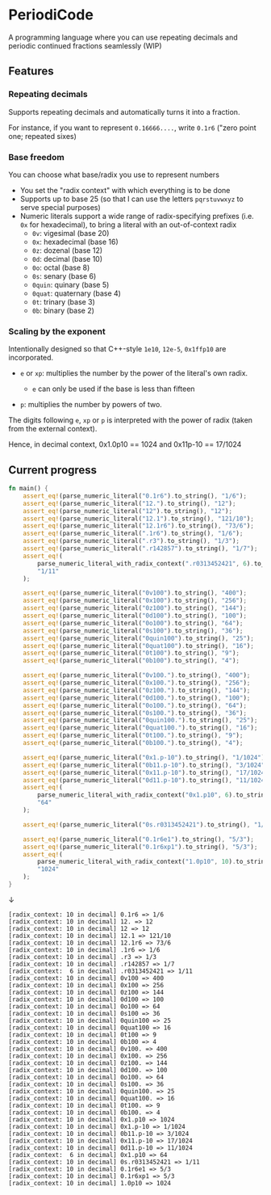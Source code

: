 # PeriodiCode
A programming language where you can use repeating decimals and periodic continued fractions seamlessly (WIP)

## Features

### Repeating decimals

Supports repeating decimals and automatically turns it into a fraction.

For instance, if you want to represent `0.16666....`, write `0.1r6` ("zero point one; repeated sixes)

### Base freedom
You can choose what base/radix you use to represent numbers

- You set the "radix context" with which everything is to be done
- Supports up to base 25 (so that I can use the letters `pqrstuvwxyz` to serve special purposes)
- Numeric literals support a wide range of radix-specifying prefixes (i.e. `0x` for hexadecimal), to bring a literal with an out-of-context radix
  - `0v`: vigesimal (base 20)
  - `0x`: hexadecimal (base 16)
  - `0z`: dozenal (base 12)
  - `0d`: decimal (base 10)
  - `0o`: octal (base 8)
  - `0s`: senary (base 6)
  - `0quin`: quinary (base 5)
  - `0quat`: quaternary (base 4)
  - `0t`: trinary (base 3)
  - `0b`: binary (base 2)

### Scaling by the exponent

Intentionally designed so that C++-style `1e10`, `12e-5`, `0x1ffp10` are incorporated.

- `e` or `xp`: multiplies the number by the power of the literal's own radix. 
  - `e` can only be used if the base is less than fifteen
 
- `p`: multiplies the number by powers of two.

The digits following `e`, `xp` or `p` is interpreted with the power of radix (taken from the external context).

Hence, in decimal context, 0x1.0p10 == 1024 and 0x11p-10 == 17/1024

## Current progress

```rs
fn main() {
    assert_eq!(parse_numeric_literal("0.1r6").to_string(), "1/6");
    assert_eq!(parse_numeric_literal("12.").to_string(), "12");
    assert_eq!(parse_numeric_literal("12").to_string(), "12");
    assert_eq!(parse_numeric_literal("12.1").to_string(), "121/10");
    assert_eq!(parse_numeric_literal("12.1r6").to_string(), "73/6");
    assert_eq!(parse_numeric_literal(".1r6").to_string(), "1/6");
    assert_eq!(parse_numeric_literal(".r3").to_string(), "1/3");
    assert_eq!(parse_numeric_literal(".r142857").to_string(), "1/7");
    assert_eq!(
        parse_numeric_literal_with_radix_context(".r0313452421", 6).to_string(),
        "1/11"
    );

    assert_eq!(parse_numeric_literal("0v100").to_string(), "400");
    assert_eq!(parse_numeric_literal("0x100").to_string(), "256");
    assert_eq!(parse_numeric_literal("0z100").to_string(), "144");
    assert_eq!(parse_numeric_literal("0d100").to_string(), "100");
    assert_eq!(parse_numeric_literal("0o100").to_string(), "64");
    assert_eq!(parse_numeric_literal("0s100").to_string(), "36");
    assert_eq!(parse_numeric_literal("0quin100").to_string(), "25");
    assert_eq!(parse_numeric_literal("0quat100").to_string(), "16");
    assert_eq!(parse_numeric_literal("0t100").to_string(), "9");
    assert_eq!(parse_numeric_literal("0b100").to_string(), "4");

    assert_eq!(parse_numeric_literal("0v100.").to_string(), "400");
    assert_eq!(parse_numeric_literal("0x100.").to_string(), "256");
    assert_eq!(parse_numeric_literal("0z100.").to_string(), "144");
    assert_eq!(parse_numeric_literal("0d100.").to_string(), "100");
    assert_eq!(parse_numeric_literal("0o100.").to_string(), "64");
    assert_eq!(parse_numeric_literal("0s100.").to_string(), "36");
    assert_eq!(parse_numeric_literal("0quin100.").to_string(), "25");
    assert_eq!(parse_numeric_literal("0quat100.").to_string(), "16");
    assert_eq!(parse_numeric_literal("0t100.").to_string(), "9");
    assert_eq!(parse_numeric_literal("0b100.").to_string(), "4");

    assert_eq!(parse_numeric_literal("0x1.p-10").to_string(), "1/1024");
    assert_eq!(parse_numeric_literal("0b11.p-10").to_string(), "3/1024");
    assert_eq!(parse_numeric_literal("0x11.p-10").to_string(), "17/1024");
    assert_eq!(parse_numeric_literal("0d11.p-10").to_string(), "11/1024");
    assert_eq!(
        parse_numeric_literal_with_radix_context("0x1.p10", 6).to_string(),
        "64"
    );

    assert_eq!(parse_numeric_literal("0s.r0313452421").to_string(), "1/11");

    assert_eq!(parse_numeric_literal("0.1r6e1").to_string(), "5/3");
    assert_eq!(parse_numeric_literal("0.1r6xp1").to_string(), "5/3");
    assert_eq!(
        parse_numeric_literal_with_radix_context("1.0p10", 10).to_string(),
        "1024"
    );
}
```

↓

```
[radix_context: 10 in decimal] 0.1r6 => 1/6
[radix_context: 10 in decimal] 12. => 12
[radix_context: 10 in decimal] 12 => 12
[radix_context: 10 in decimal] 12.1 => 121/10
[radix_context: 10 in decimal] 12.1r6 => 73/6
[radix_context: 10 in decimal] .1r6 => 1/6
[radix_context: 10 in decimal] .r3 => 1/3
[radix_context: 10 in decimal] .r142857 => 1/7
[radix_context:  6 in decimal] .r0313452421 => 1/11
[radix_context: 10 in decimal] 0v100 => 400
[radix_context: 10 in decimal] 0x100 => 256
[radix_context: 10 in decimal] 0z100 => 144
[radix_context: 10 in decimal] 0d100 => 100
[radix_context: 10 in decimal] 0o100 => 64
[radix_context: 10 in decimal] 0s100 => 36
[radix_context: 10 in decimal] 0quin100 => 25
[radix_context: 10 in decimal] 0quat100 => 16
[radix_context: 10 in decimal] 0t100 => 9
[radix_context: 10 in decimal] 0b100 => 4
[radix_context: 10 in decimal] 0v100. => 400
[radix_context: 10 in decimal] 0x100. => 256
[radix_context: 10 in decimal] 0z100. => 144
[radix_context: 10 in decimal] 0d100. => 100
[radix_context: 10 in decimal] 0o100. => 64
[radix_context: 10 in decimal] 0s100. => 36
[radix_context: 10 in decimal] 0quin100. => 25
[radix_context: 10 in decimal] 0quat100. => 16
[radix_context: 10 in decimal] 0t100. => 9
[radix_context: 10 in decimal] 0b100. => 4
[radix_context: 10 in decimal] 0x1.p10 => 1024
[radix_context: 10 in decimal] 0x1.p-10 => 1/1024
[radix_context: 10 in decimal] 0b11.p-10 => 3/1024
[radix_context: 10 in decimal] 0x11.p-10 => 17/1024
[radix_context: 10 in decimal] 0d11.p-10 => 11/1024
[radix_context:  6 in decimal] 0x1.p10 => 64
[radix_context: 10 in decimal] 0s.r0313452421 => 1/11
[radix_context: 10 in decimal] 0.1r6e1 => 5/3
[radix_context: 10 in decimal] 0.1r6xp1 => 5/3
[radix_context: 10 in decimal] 1.0p10 => 1024
```
